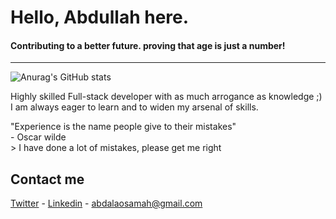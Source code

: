 
# <b>Hello, Abdullah here.</b> <br>
#### Contributing to a better future. proving that age is just a number!
<hr>

![Anurag's GitHub stats](https://github-readme-stats.vercel.app/api?username=abdalaosama&show_icons=true&theme=radical)

Highly skilled Full-stack developer with as much arrogance as knowledge ;) <br>I am always eager to learn and to widen my arsenal of skills.

"Experience is the name people give to their mistakes"<br> - Oscar wilde<br>>
I have done a lot of mistakes, please get me right<br>

## Contact me

[Twitter](https://twitter.com/Abdallah__Osama) - 
[Linkedin](https://www.linkedin.com/in/abdullah-osamah/) - 
abdalaosamah@gmail.com
